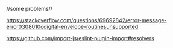 //some problems//

https://stackoverflow.com/questions/69692842/error-message-error0308010cdigital-envelope-routinesunsupported

https://github.com/import-js/eslint-plugin-import#resolvers
